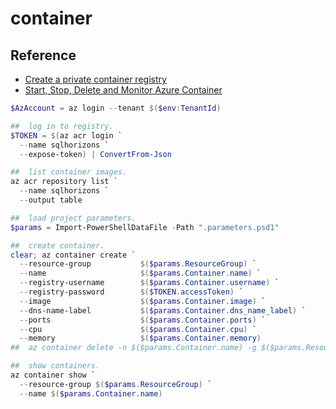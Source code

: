 # container

## Reference

- [Create a private container registry](https://docs.microsoft.com/en-us/azure/container-registry/container-registry-get-started-azure-cli)
- [Start, Stop, Delete and Monitor Azure Container](https://www.mssqltips.com/sqlservertip/6251/start-stop-delete-and-monitor-azure-container-instances-for-sql-server/)

```powershell
$AzAccount = az login --tenant $($env:TenantId)

##  log in to registry.
$TOKEN = $(az acr login `
  --name sqlhorizons `
  --expose-token) | ConvertFrom-Json

##  list container images.
az acr repository list `
  --name sqlhorizons `
  --output table

##  load project parameters.
$params = Import-PowerShellDataFile -Path ".parameters.psd1"

##  create container.
clear; az container create `
  --resource-group           $($params.ResourceGroup) `
  --name                     $($params.Container.name) `
  --registry-username        $($params.Container.username) `
  --registry-password        $($TOKEN.accessToken) `
  --image                    $($params.Container.image) `
  --dns-name-label           $($params.Container.dns_name_label) `
  --ports                    $($params.Container.ports) `
  --cpu                      $($params.Container.cpu) `
  --memory                   $($params.Container.memory)
##  az container delete -n $($params.Container.name) -g $($params.ResourceGroup) -y

##  show containers.
az container show `
  --resource-group $($params.ResourceGroup) `
  --name $($params.Container.name)

```
